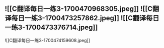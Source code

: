 ![[C翻译每日一练3-1700470968305.jpeg]]
![[C翻译每日一练3-1700473257862.jpeg]]
![[C翻译每日一练3-1700473376714.jpeg]]
---
![[C翻译每日一练3-1700474159608.jpeg]]



